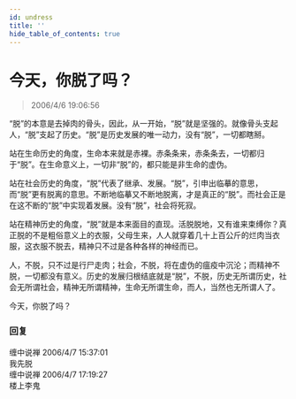 ```yaml
---
id: undress
title: ''
hide_table_of_contents: true
---
```


# 今天，你脱了吗？

> 2006/4/6 19:06:56

“脱”的本意是去掉肉的骨头，因此，从一开始，“脱”就是坚强的。就像骨头支起人，“脱”支起了历史。“脱”是历史发展的唯一动力，没有“脱”，一切都瞎掰。

站在生命历史的角度，生命本来就是赤裸。赤条条来，赤条条去，一切都归于“脱”。在生命意义上，一切非“脱”的，都只能是非生命的虚伪。

站在社会历史的角度，“脱”代表了继承、发展。“脱”，引申出临摹的意思，而“脱”更有脱离的意思。不断地临摹又不断地脱离，才是真正的“脱”。而社会正是在这不断的“脱”中实现着发展。没有“脱”，社会将死寂。

站在精神历史的角度，“脱”就是本来面目的直现。活脱脱地，又有谁来束缚你？真正脱的不是粗俗意义上的衣服，父母生来，人人就穿着几十上百公斤的烂肉当衣服，这衣服不脱去，精神只不过是各种各样的神经而已。

人，不脱，只不过是行尸走肉；社会，不脱，将在虚伪的瘟疫中沉沦；而精神不脱，一切都没有意义。历史的发展归根结底就是“脱”，不脱，历史无所谓历史，社会无所谓社会，精神无所谓精神，生命无所谓生命，而人，当然也无所谓人了。

今天，你脱了吗？

### 回复

<div class='blog-comment'>
<span class='blog-comment-chan'>缠中说禅</span> 2006/4/7 15:37:01<br/>
我先脱
</div>

<div class='blog-comment'>
<span class='blog-comment-chan'>缠中说禅</span> 2006/4/7 17:19:27<br/>
楼上李鬼
</div>